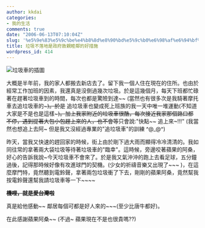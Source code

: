 ```yaml
---
author: kkdai
categories:
- 我的生活
comments: true
date: "2006-06-13T07:10:04Z"
slug: '%e5%9e%83%e5%9c%be%e4%b8%8d%e8%90%bd%e5%9c%b0%e6%98%af%e6%94%bf%e5%ba%9c%e6%95%a6%e8%a6%aa%e7%9d%a6%e9%84%b0%e7%9a%84%e5%a5%bd%e6%8e%aa%e6%96%bd'
title: 垃圾不落地是政府敦親睦鄰的好措施
wordpress_id: 414
---
```


![垃圾車的插圖](http://www.epa.gov.tw/children/new/images/01c01/trash.jpg)

大概是半年前，我的家人都搬去新店去了。留下我一個人住在現在的住所。也由於經常工作加班的因素，我還真是沒倒過幾次垃圾。於是這幾個月，每天下班都忙碌著在趕著垃圾車到的時間，每次也都是驚險到達~~ (當然也有很多次是我騎著摩托車去追垃圾車的~~~)。於是~~ 追垃圾車也變成死上班族的我一天中唯一堆運動(不知道大家是不是也是這樣~~~)。加上我家附近的垃圾車很酷，每次接近我家那個路口都不停，遇到提著大包小包趕上來的人，也不會等~~只會說:"快點~~ 追上來~!!!" (我當然也想追上去阿~ 但是我又沒經過專業的"追垃圾車"的訓練  ^@_@^)

昨天，當我又快速的趕回家的時候，街上由於剛下過大雨而顯得冷冷清清的。我如同往常的拿著兩大袋垃圾等待著垃圾車的"臨幸"。這時候，旁邊咬著蘋果的阿桑，好心的告訴我說~今天垃圾車不會來了。於是我又氣沖沖的跑上去看足球，五分鐘過後，記得那時候好像有攻進球門的契機。(少女的祈禱音樂又出現了~~~ )，在這麼摩門特，竟然聽到電鈴聲，拿著兩包垃圾衝了下去，剛剛的蘋果阿桑，竟然幫我按電鈴聲還幫我請垃圾車等一下~~~~

**~~機哩，就是愛台灣啦~~**

真是給他感動~~ 鄰居每個可都是好人來的~~~(至少比唐牛都好)。

在此感謝蘋果阿桑~~  (不過~ 蘋果現在不是也很貴嗎??)
